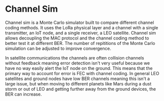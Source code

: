 # Channel Sim

Channel sim is a Monte Carlo simulator built to compare different channel coding methods. It uses the LoRa physical layer and a channel with a single transmitter, an IoT node, and a single receiver, a LEO satellite. Channel sim allows decoupling the MAC protocol and the channel coding method to better test it at different BER. The number of repititions of the Monte Carlo simulation can be adjusted to improve convergence.

In satellite communications the channels are often collision channels without feedback meaning error detection isn't very useful because we have no way easily alert the IoT node on the ground. This means that the primary way to account for error is FEC with channel coding. In general LEO satellites and ground nodes have low BER channels meaning this isn't a large issue, but when moving to different planets like Mars during a dust storm or out of LEO and getting further away from the ground devices, the BER can increase.